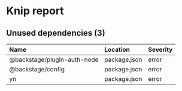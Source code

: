 # Knip report

## Unused dependencies (3)

| Name                        | Location     | Severity |
| :-------------------------- | :----------- | :------- |
| @backstage/plugin-auth-node | package.json | error    |
| @backstage/config           | package.json | error    |
| yn                          | package.json | error    |
